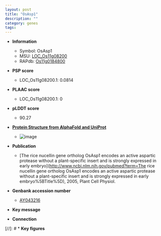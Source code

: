 ```yaml
---
layout: post
title: "OsAsp1"
description: ""
category: genes
tags: 
---
```


* **Information**  
    + Symbol: OsAsp1  
    + MSU: [LOC_Os11g08200](http://rice.plantbiology.msu.edu/cgi-bin/ORF_infopage.cgi?orf=LOC_Os11g08200)  
    + RAPdb: [Os11g0184800](http://rapdb.dna.affrc.go.jp/viewer/gbrowse_details/irgsp1?name=Os11g0184800)  

* **PSP score**  
    + LOC_Os11g08200.1: 0.0814 

* **PLAAC score**  
    + LOC_Os11g08200.1: 0 

* **pLDDT score**
    + 90.27

* **[Protein Structure from AlphaFold and UniProt](https://www.uniprot.org/uniprotkb/Q0IU52/entry#structure)**
    + ![image](https://ricepsp.github.io/images/Q0/AF-Q0IU52-F1.png)

* **Publication**  
    + [The rice nucellin gene ortholog OsAsp1 encodes an active aspartic protease without a plant-specific insert and is strongly expressed in early embryo](http://www.ncbi.nlm.nih.gov/pubmed?term=The rice nucellin gene ortholog OsAsp1 encodes an active aspartic protease without a plant-specific insert and is strongly expressed in early embryo%5BTitle%5D), 2005, Plant Cell Physiol.

* **Genbank accession number**  
    + [AY043216](http://www.ncbi.nlm.nih.gov/nuccore/AY043216)

* **Key message**  

* **Connection**  

[//]: # * **Key figures**  


